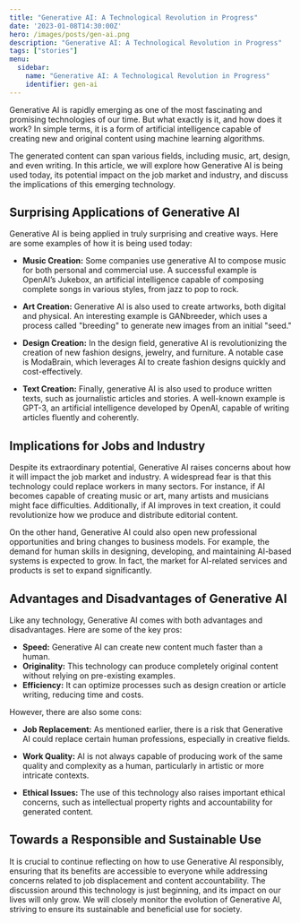 ```yaml
---
title: "Generative AI: A Technological Revolution in Progress"
date: '2023-01-08T14:30:00Z'
hero: /images/posts/gen-ai.png
description: "Generative AI: A Technological Revolution in Progress"
tags: ["stories"]
menu:
  sidebar:
    name: "Generative AI: A Technological Revolution in Progress"
    identifier: gen-ai
---
```


Generative AI is rapidly emerging as one of the most fascinating and promising technologies of our time. But what exactly is it, and how does it work? In simple terms, it is a form of artificial intelligence capable of creating new and original content using machine learning algorithms.

The generated content can span various fields, including music, art, design, and even writing. In this article, we will explore how Generative AI is being used today, its potential impact on the job market and industry, and discuss the implications of this emerging technology.

## Surprising Applications of Generative AI
Generative AI is being applied in truly surprising and creative ways. Here are some examples of how it is being used today:

- **Music Creation:** Some companies use generative AI to compose music for both personal and commercial use. A successful example is OpenAI’s Jukebox, an artificial intelligence capable of composing complete songs in various styles, from jazz to pop to rock.

- **Art Creation:** Generative AI is also used to create artworks, both digital and physical. An interesting example is GANbreeder, which uses a process called "breeding" to generate new images from an initial "seed."

- **Design Creation:** In the design field, generative AI is revolutionizing the creation of new fashion designs, jewelry, and furniture. A notable case is ModaBrain, which leverages AI to create fashion designs quickly and cost-effectively.

- **Text Creation:** Finally, generative AI is also used to produce written texts, such as journalistic articles and stories. A well-known example is GPT-3, an artificial intelligence developed by OpenAI, capable of writing articles fluently and coherently.

## Implications for Jobs and Industry
Despite its extraordinary potential, Generative AI raises concerns about how it will impact the job market and industry. A widespread fear is that this technology could replace workers in many sectors. For instance, if AI becomes capable of creating music or art, many artists and musicians might face difficulties. Additionally, if AI improves in text creation, it could revolutionize how we produce and distribute editorial content.

On the other hand, Generative AI could also open new professional opportunities and bring changes to business models. For example, the demand for human skills in designing, developing, and maintaining AI-based systems is expected to grow. In fact, the market for AI-related services and products is set to expand significantly.

## Advantages and Disadvantages of Generative AI
Like any technology, Generative AI comes with both advantages and disadvantages. Here are some of the key pros:

- **Speed:** Generative AI can create new content much faster than a human.
- **Originality:** This technology can produce completely original content without relying on pre-existing examples.
- **Efficiency:** It can optimize processes such as design creation or article writing, reducing time and costs.

However, there are also some cons:
- **Job Replacement:** As mentioned earlier, there is a risk that Generative AI could replace certain human professions, especially in creative fields.

- **Work Quality:** AI is not always capable of producing work of the same quality and complexity as a human, particularly in artistic or more intricate contexts.

- **Ethical Issues:** The use of this technology also raises important ethical concerns, such as intellectual property rights and accountability for generated content.

## Towards a Responsible and Sustainable Use
It is crucial to continue reflecting on how to use Generative AI responsibly, ensuring that its benefits are accessible to everyone while addressing concerns related to job displacement and content accountability. The discussion around this technology is just beginning, and its impact on our lives will only grow. We will closely monitor the evolution of Generative AI, striving to ensure its sustainable and beneficial use for society.

